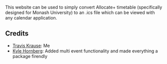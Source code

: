 This website can be used to simply convert Allocate+ timetable (specifically designed for Monash University) to an .ics file which can be viewed with any calendar application. 

Credits
------------------
* [Travis Krause](https://github.com/nwcell): Me
* [Kyle Hornberg](https://github.com/khornberg): Added multi event functionality and made everything a package firendly


